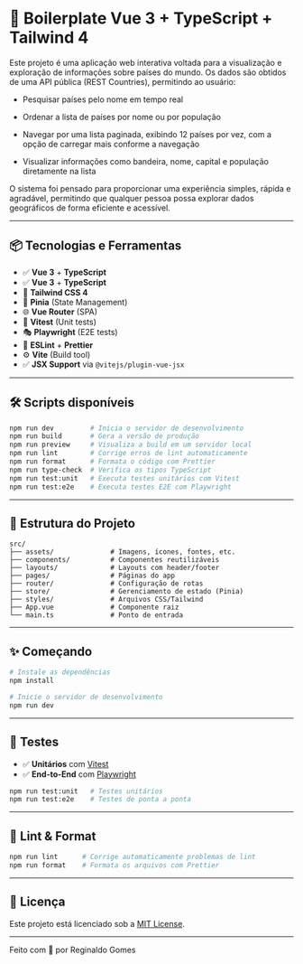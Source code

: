 # 🚀 Boilerplate Vue 3 + TypeScript + Tailwind 4

Este projeto é uma aplicação web interativa voltada para a visualização e exploração de informações sobre países do mundo. Os dados são obtidos de uma API pública (REST Countries), permitindo ao usuário:

- Pesquisar países pelo nome em tempo real

- Ordenar a lista de países por nome ou por população

- Navegar por uma lista paginada, exibindo 12 países por vez, com a opção de carregar mais conforme a navegação

- Visualizar informações como bandeira, nome, capital e população diretamente na lista

O sistema foi pensado para proporcionar uma experiência simples, rápida e agradável, permitindo que qualquer pessoa possa explorar dados geográficos de forma eficiente e acessível.

---

## 📦 Tecnologias e Ferramentas

- ✅ **Vue 3** + **TypeScript**
- ✅ **Vue 3** + **TypeScript**
- 🎨 **Tailwind CSS 4**
- 🧠 **Pinia** (State Management)
- 🌐 **Vue Router** (SPA)
- 🧪 **Vitest** (Unit tests)
- 🎭 **Playwright** (E2E tests)
- 🧹 **ESLint** + **Prettier**
- ⚙️ **Vite** (Build tool)
- ✅ **JSX Support** via `@vitejs/plugin-vue-jsx`

---

## 🛠️ Scripts disponíveis

```bash
npm run dev         # Inicia o servidor de desenvolvimento
npm run build       # Gera a versão de produção
npm run preview     # Visualiza a build em um servidor local
npm run lint        # Corrige erros de lint automaticamente
npm run format      # Formata o código com Prettier
npm run type-check  # Verifica os tipos TypeScript
npm run test:unit   # Executa testes unitários com Vitest
npm run test:e2e    # Executa testes E2E com Playwright
```

---

## 🧱 Estrutura do Projeto

```
src/
├── assets/              # Imagens, ícones, fontes, etc.
├── components/          # Componentes reutilizáveis
├── layouts/             # Layouts com header/footer
├── pages/               # Páginas do app
├── router/              # Configuração de rotas
├── store/               # Gerenciamento de estado (Pinia)
├── styles/              # Arquivos CSS/Tailwind
├── App.vue              # Componente raiz
└── main.ts              # Ponto de entrada
```

---

## ✨ Começando

```bash
# Instale as dependências
npm install

# Inicie o servidor de desenvolvimento
npm run dev
```

---

## 🤖 Testes

- ✅ **Unitários** com [Vitest](https://vitest.dev)
- ✅ **End-to-End** com [Playwright](https://playwright.dev)

```bash
npm run test:unit   # Testes unitários
npm run test:e2e    # Testes de ponta a ponta
```

---

## 📐 Lint & Format

```bash
npm run lint      # Corrige automaticamente problemas de lint
npm run format    # Formata os arquivos com Prettier
```

---

## 📘 Licença

Este projeto está licenciado sob a [MIT License](LICENSE).

---

Feito com 💙 por Reginaldo Gomes
